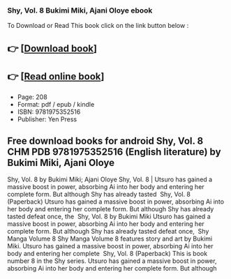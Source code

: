 ### Shy, Vol. 8 Bukimi Miki, Ajani Oloye ebook

To Download or Read This book click on the link button below :

## 👉  [**[Download book](http://get-pdfs.com/download.php?group=book&from=github.com&id=719213&lnk=1065 "Download book")**]

## 👉  [**[Read online book](http://get-pdfs.com/download.php?group=book&from=github.com&id=719213&lnk=1065 "Read online book")**]


* Page: 208
* Format: pdf / epub / kindle
* ISBN: 9781975352516
* Publisher: Yen Press



## Free download books for android Shy, Vol. 8 CHM PDB 9781975352516 (English literature) by Bukimi Miki, Ajani Oloye



 Shy, Vol. 8 by Bukimi Miki; Ajani Oloye Shy, Vol. 8 | Utsuro has gained a massive boost in power, absorbing Ai into her body and entering her complete form. But although Shy has already tasted 
 Shy, Vol. 8 (Paperback) Utsuro has gained a massive boost in power, absorbing Ai into her body and entering her complete form. But although Shy has already tasted defeat once, the 
 Shy, Vol. 8 by Bukimi Miki Utsuro has gained a massive boost in power, absorbing Ai into her body and entering her complete form. But although Shy has already tasted defeat once, 
 Shy Manga Volume 8 Shy Manga Volume 8 features story and art by Bukimi Miki. Utsuro has gained a massive boost in power, absorbing Ai into her body and entering her complete 
 Shy, Vol. 8 (Paperback) This is book number 8 in the Shy series. Utsuro has gained a massive boost in power, absorbing Ai into her body and entering her complete form. But although 





